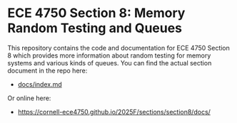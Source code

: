 
ECE 4750 Section 8: Memory Random Testing and Queues
==========================================================================

This repository contains the code and documentation for ECE 4750 Section
8 which provides more information about random testing for memory systems
and various kinds of queues. You can find the actual section document in
the repo here:

 - [docs/index.md](docs/index.md)

Or online here:

 - https://cornell-ece4750.github.io/2025F/sections/section8/docs/

